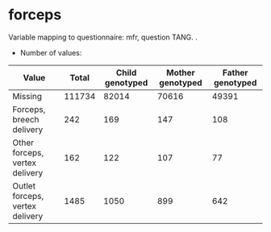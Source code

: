 # forceps
Variable mapping to questionnaire: mfr, question TANG.
.
- Number of values:

| Value | Total | Child genotyped | Mother genotyped | Father genotyped |
| ----- | ----- | --------------- | ---------------- | ---------------- |
| Missing | 111734 | 82014 | 70616 | 49391 |
| Forceps, breech delivery | 242 | 169 | 147 |108 |
| Other forceps, vertex delivery | 162 | 122 | 107 |77 |
| Outlet forceps, vertex delivery | 1485 | 1050 | 899 |642 |



